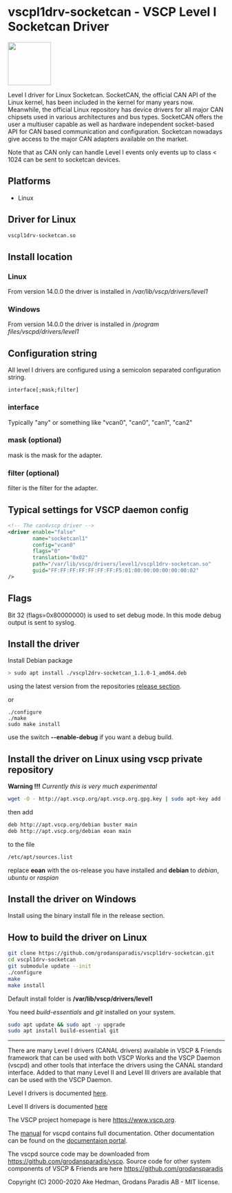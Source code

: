 # vscpl1drv-socketcan - VSCP Level I Socketcan Driver

<img src="https://vscp.org/images/logo.png" width="100">

Level I driver for Linux Socketcan. SocketCAN, the official CAN API of the Linux kernel, has been included in the kernel for many years now. Meanwhile, the official Linux repository has device drivers for all major CAN chipsets used in various architectures and bus types. SocketCAN offers the user a multiuser capable as well as hardware independent socket-based API for CAN based communication and configuration. Socketcan nowadays give access to the major CAN adapters available on the market. 

Note that as CAN only can handle Level I events only events up to class < 1024 can be sent to socketcan devices.

## Platforms
  * Linux

## Driver for Linux

```bash
vscpl1drv-socketcan.so
```

## Install location

### Linux

From version 14.0.0 the driver is installed in */var/lib/vscp/drivers/level1*

### Windows
From version 14.0.0 the driver is installed in */program files/vscpd/drivers/level1*

## Configuration string

All level I drivers are configured using a semicolon separated configuration string.

```
interface[;mask;filter]
```

### interface

Typically "any" or something like "vcan0", "can0", "can1", "can2"

### mask (optional)

mask is the mask for the adapter.

### filter (optional)

filter is the filter for the adapter.


## Typical settings for VSCP daemon config

```xml
<!-- The can4vscp driver -->
<driver enable="false"
        name="socketcanl1"
        config="vcan0"
        flags="0"
        translation="0x02"
        path="/var/lib/vscp/drivers/level1/vscpl1drv-socketcan.so"
        guid="FF:FF:FF:FF:FF:FF:FF:F5:01:00:00:00:00:00:00:02"
/>
```

## Flags

Bit 32 (flags=0x80000000) is used to set debug mode. In this mode debug output is sent to syslog.


## Install the driver

Install Debian package

```bash
> sudo apt install ./vscpl2drv-socketcan_1.1.0-1_amd64.deb
```

using the latest version from the repositories [release section](https://github.com/grodansparadis/vscpl1drv-socketcan/releases).

or

```
./configure
./make
sudo make install
```

use the switch **--enable-debug** if you want a debug build.

## Install the driver on Linux using vscp private repository

**Warning !!!** *Currently this is very much experimental*

```bash
wget -O - http://apt.vscp.org/apt.vscp.org.gpg.key | sudo apt-key add -
```

then add

```bash
deb http://apt.vscp.org/debian buster main
deb http://apt.vscp.org/debian eoan main
```

to the file

```bash
/etc/apt/sources.list
```

replace **eoan** with the os-release you have installed and **debian** to *debian*, *ubuntu* or *raspian*

## Install the driver on Windows
Install using the binary install file in the release section.

## How to build the driver on Linux

```bash
git clone https://github.com/grodansparadis/vscpl1drv-socketcan.git
cd vscpl1drv-socketcan
git submodule update --init
./configure
make
make install
```

Default install folder is **/var/lib/vscp/drivers/level1**

You need *build-essentials* and *git* installed on your system.

```bash
sudo apt update && sudo apt -y upgrade
sudo apt install build-essential git
```

---

There are many Level I drivers (CANAL drivers) available in VSCP & Friends framework that can be used with both VSCP Works and the VSCP Daemon (vscpd) and other tools that interface the drivers using the CANAL standard interface. Added to that many Level II and Level III drivers are available that can be used with the VSCP Daemon.

Level I drivers is documented [here](https://docs.vscp.org/vscpd/latest/#/level_i_drivers).

Level II drivers is documented [here](https://docs.vscp.org/vscpd/latest/#/level_ii_drivers)


The VSCP project homepage is here <https://www.vscp.org>.

The [manual](https://docs.vscp.org/vscpd/latest) for vscpd contains full documentation. Other documentation can be found on the  [documentaion portal](https://docs.vscp.org).

The vscpd source code may be downloaded from <https://github.com/grodansparadis/vscp>. Source code for other system components of VSCP & Friends are here <https://github.com/grodansparadis>


Copyright (C) 2000-2020 Ake Hedman, Grodans Paradis AB - MIT license.
